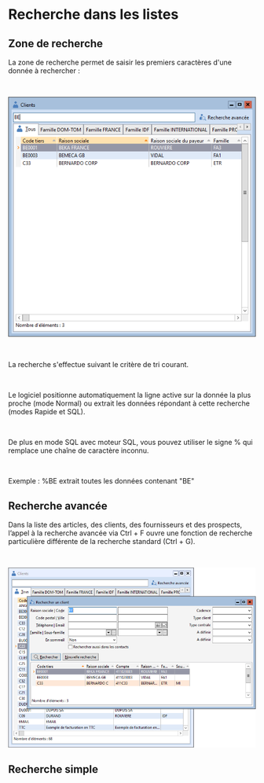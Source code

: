 # Recherche dans les listes


## Zone de recherche


La zone de recherche permet de saisir les premiers caractères d'une donnée à rechercher :


 


![](../../assets/images/Menu/Recherche/Clients.png)


 


La recherche s'effectue suivant le critère de tri courant.


 


Le logiciel positionne automatiquement la ligne active sur la donnée la plus proche (mode Normal) ou extrait les données répondant à cette recherche (modes Rapide et SQL).


 


De plus en mode SQL avec moteur SQL, vous pouvez utiliser le signe % qui remplace une chaîne de caractère inconnu.


 


Exemple : %BE extrait toutes les données contenant "BE"


## Recherche avancée


Dans la liste des articles, des clients, des fournisseurs et des prospects, l’appel à la recherche avancée via Ctrl + F ouvre une fonction de recherche particulière différente de la recherche standard (Ctrl + G).


 


![](../../assets/images/Menu/Recherche/Rechercher-un-client.png)


## Recherche simple


## 


